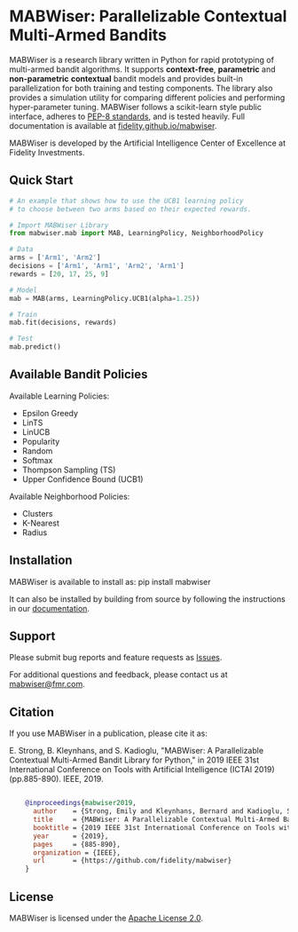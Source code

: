# MABWiser: Parallelizable Contextual Multi-Armed Bandits 

MABWiser is a research library written in Python for rapid prototyping of multi-armed bandit algorithms.
It supports **context-free**, **parametric** and **non-parametric** **contextual** bandit models and provides built-in 
parallelization for both training and testing components. The library also provides a simulation utility for comparing 
different policies and performing hyper-parameter tuning. MABWiser follows a scikit-learn style public interface, adheres to 
[PEP-8 standards](https://www.python.org/dev/peps/pep-0008/), and is tested heavily. Full documentation is available at 
[fidelity.github.io/mabwiser](https://fidelity.github.io/mabwiser).

MABWiser is developed by the Artificial Intelligence Center of Excellence at Fidelity Investments.

## Quick Start

```python
# An example that shows how to use the UCB1 learning policy
# to choose between two arms based on their expected rewards.

# Import MABWiser Library
from mabwiser.mab import MAB, LearningPolicy, NeighborhoodPolicy

# Data
arms = ['Arm1', 'Arm2']
decisions = ['Arm1', 'Arm1', 'Arm2', 'Arm1']
rewards = [20, 17, 25, 9]

# Model 
mab = MAB(arms, LearningPolicy.UCB1(alpha=1.25))

# Train
mab.fit(decisions, rewards)

# Test
mab.predict()
```

## Available Bandit Policies

Available Learning Policies:
* Epsilon Greedy
* LinTS
* LinUCB
* Popularity
* Random
* Softmax
* Thompson Sampling (TS)
* Upper Confidence Bound (UCB1)

Available Neighborhood Policies: 
* Clusters
* K-Nearest
* Radius

## Installation

MABWiser is available to install as: pip install mabwiser 

It can also be installed by building from source by following the instructions in 
our [documentation](https://fidelity.github.io/mabwiser/installation.html).

## Support

Please submit bug reports and feature requests as [Issues](https://github.com/fidelity/mabwiser/issues).

For additional questions and feedback, please contact us at [mabwiser@fmr.com](mailto:mabwiser@fmr.com?subject=[Github]%20MABWiser%20Feedback).


## Citation

If you use MABWiser in a publication, please cite it as:

E. Strong,  B. Kleynhans, and S. Kadioglu, "MABWiser: A Parallelizable Contextual Multi-Armed Bandit Library for Python," in 2019 IEEE 31st International Conference on Tools with Artificial Intelligence (ICTAI 2019) (pp.885-890). IEEE, 2019.


```bibtex

    @inproceedings{mabwiser2019,
      author    = {Strong, Emily and Kleynhans, Bernard and Kadioglu, Serdar},
      title     = {MABWiser: A Parallelizable Contextual Multi-Armed Bandit Library for Python},
      booktitle = {2019 IEEE 31st International Conference on Tools with Artificial Intelligence (ICTAI 2019)},
      year      = {2019},
      pages     = {885-890},
      organization = {IEEE},
      url       = {https://github.com/fidelity/mabwiser}
    }
```

## License

MABWiser is licensed under the [Apache License 2.0](LICENSE).

<br>
